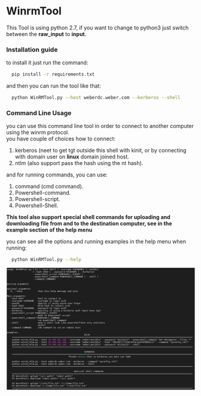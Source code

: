 # WinrmTool
This Tool is using python 2.7, if you want to change to python3 just switch between the **raw_input** to **input**.

### Installation guide
to install it just run the command:
```bash
  pip install -r requirements.txt
```
and then you can run the tool like that:
```bash
  python WinRMTool.py --host weberdc.weber.com --kerberos --shell
 ```
### Command Line Usage
you can use this command line tool in order to connect to another computer using the winrm protocol.                                                                        
you have couple of choices how to connect:                                                                                                                  
1) kerberos (neet to get tgt outside this shell with kinit, or by connecting with domain user on **linux** domain joined host.                                               
2) ntlm (also support pass the hash using the nt hash).                                                                                                                        
                                                                                                                                                                             
and for running commands, you can use:                                                                                                                                        
1) command (cmd command).                                                                                                                                                  
2) Powershell-command.                                                                                                                                                           
3) Powershell-script.                                                                                                                                                        
4) Powershell-Shell.                                                                                                                                                            

**This tool also support special shell commands for uploading and downloading file from and to the destination computer, see in the example section of the help menu**             

you can see all the options and running examples in the help menu when running:                                                                                                   
```bash
  python WinRMTool.py --help
```
![alt text](./images/command_line.PNG)

